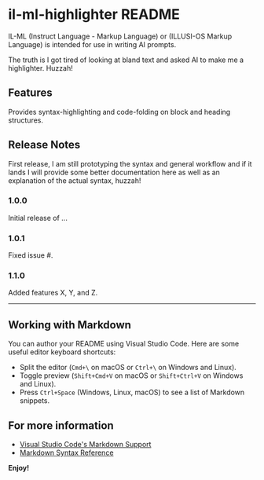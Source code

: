 # il-ml-highlighter README

IL-ML (Instruct Language - Markup Language) or (ILLUSI-OS Markup Language) is intended for use in writing AI prompts.

The truth is I got tired of looking at bland text and asked AI to make me a highlighter. Huzzah!

## Features

Provides syntax-highlighting and code-folding on block and heading structures. 

## Release Notes

First release, I am still prototyping the syntax and general workflow and if it lands I will provide some better documentation here as well as an explanation of the actual syntax, huzzah!

### 1.0.0

Initial release of ...

### 1.0.1

Fixed issue #.

### 1.1.0

Added features X, Y, and Z.

---

## Working with Markdown

You can author your README using Visual Studio Code. Here are some useful editor keyboard shortcuts:

* Split the editor (`Cmd+\` on macOS or `Ctrl+\` on Windows and Linux).
* Toggle preview (`Shift+Cmd+V` on macOS or `Shift+Ctrl+V` on Windows and Linux).
* Press `Ctrl+Space` (Windows, Linux, macOS) to see a list of Markdown snippets.

## For more information

* [Visual Studio Code's Markdown Support](http://code.visualstudio.com/docs/languages/markdown)
* [Markdown Syntax Reference](https://help.github.com/articles/markdown-basics/)

**Enjoy!**
